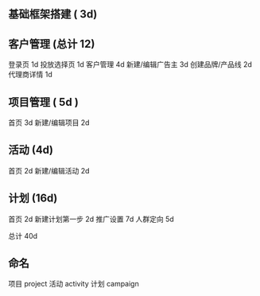 ## 基础框架搭建 ( 3d)

## 客户管理 (总计 12)

登录页  1d
投放选择页  1d
客户管理 4d
新建/编辑广告主 3d
创建品牌/产品线 2d
代理商详情 1d

## 项目管理 ( 5d )

首页  3d
新建/编辑项目 2d

## 活动 (4d)

首页 2d
新建/编辑活动 2d

## 计划 (16d)

首页 2d
新建计划第一步 2d
推广设置 7d
人群定向 5d

总计 40d


## 命名
项目 project
活动 activity
计划 campaign






